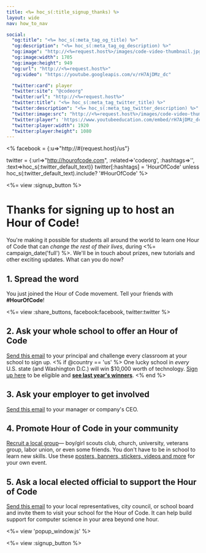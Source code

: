 ```yaml
---
title: <%= hoc_s(:title_signup_thanks) %>
layout: wide
nav: how_to_nav

social:
  "og:title": "<%= hoc_s(:meta_tag_og_title) %>"
  "og:description": "<%= hoc_s(:meta_tag_og_description) %>"
  "og:image": "http://<%=request.host%>/images/code-video-thumbnail.jpg"
  "og:image:width": 1705
  "og:image:height": 949
  "og:url": "http://<%=request.host%>"
  "og:video": "https://youtube.googleapis.com/v/rH7AjDMz_dc"

  "twitter:card": player
  "twitter:site": "@codeorg"
  "twitter:url": "http://<%=request.host%>"
  "twitter:title": "<%= hoc_s(:meta_tag_twitter_title) %>"
  "twitter:description": "<%= hoc_s(:meta_tag_twitter_description) %>"
  "twitter:image:src": "http://<%=request.host%>/images/code-video-thumbnail.jpg"
  "twitter:player": 'https://www.youtubeeducation.com/embed/rH7AjDMz_dc?iv_load_policy=3&rel=0&autohide=1&showinfo=0'
  "twitter:player:width": 1920
  "twitter:player:height": 1080
---
```

<%
  facebook = {:u=>"http://#{request.host}/us"}

  twitter = {:url=>"http://hourofcode.com", :related=>'codeorg', :hashtags=>'', :text=>hoc_s(:twitter_default_text)}
  twitter[:hashtags] = 'HourOfCode' unless hoc_s(:twitter_default_text).include? '#HourOfCode'
%>

<%= view :signup_button %>

# Thanks for signing up to host an Hour of Code!

You're making it possible for students all around the world to learn one Hour of Code that can *change the rest of their lives*, during <%= campaign_date('full') %>. We'll be in touch about prizes, new tutorials and other exciting updates. What can you do now?


## 1. Spread the word
You just joined the Hour of Code movement. Tell your friends with **#HourOfCode**!

<%= view :share_buttons, facebook:facebook, twitter:twitter %>

## 2. Ask your whole school to offer an Hour of Code
[Send this email](<%= resolve_url('/resources/promote#sample-emails') %>) to your principal and challenge every classroom at your school to sign up. <% if @country == 'us' %> One lucky school in *every* U.S. state (and Washington D.C.) will win $10,000 worth of technology. [Sign up here](<%= resolve_url('/prizes/hardware-signup') %>) to be eligible and [**see last year's winners**](http://codeorg.tumblr.com/post/104109522378/prize-winners). <% end %>

## 3. Ask your employer to get involved
[Send this email](<%= resolve_url('/resources/promote#sample-emails') %>) to your manager or company's CEO. 

## 4. Promote Hour of Code in your community
[Recruit a local group](<%= resolve_url('/resources/promote#sample-emails') %>)— boy/girl scouts club, church, university, veterans group, labor union, or even some friends. You don't have to be in school to learn new skills. Use these [posters, banners, stickers, videos and more](<%= resolve_url('/resources/promote') %>) for your own event.

## 5. Ask a local elected official to support the Hour of Code
[Send this email](<%= resolve_url('/resources/promote#sample-emails') %>) to your local representatives, city council, or school board and invite them to visit your school for the Hour of Code. It can help build support for computer science in your area beyond one hour.


<%= view 'popup_window.js' %>

<%= view :signup_button %>
